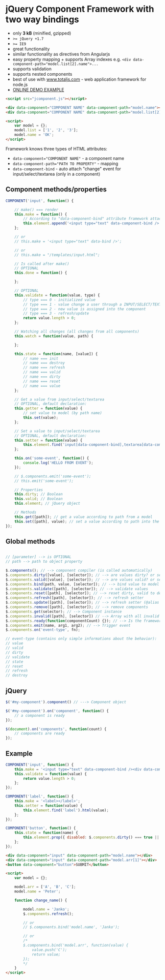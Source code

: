 # jQuery Component Framework with two way bindings

- only __3 kB__ (minified, gzipped)
- `>= jQuery +1.7`
- `>= IE9`
- great functionality
- similar functionality as directives from Angularjs
- easy property mapping + supports Array indexes e.g. `<div data-component-path="model.list[2].name">...`
- supports validation
- supports nested components
- best of use with www.totaljs.com - web application framework for node.js
- [ONLINE DEMO EXAMPLE](http://source.858project.com/jquery-jcomponent-demo.html)

```html
<script src="jcomponent.js"></script>

<div data-component="COMPONENT NAME" data-component-path="model.name"></div>
<div data-component="COMPONENT NAME" data-component-path="model.list[2]"></div>

<script>
    var model = {};
    model.list = ['1', '2', '3'];
    model.name = 'OK';
</script>
```

Framework knows three types of HTML attributes:
- `data-component="COMPONENT NAME"` - a component name
- `data-component-path="PATH TO PROPERTY"` - mapping
- `data-component-bind` - auto attach "change" event for input/select/textarea (only in a component)

## Component methods/properties

```js
COMPONENT('input', function() {

    // make() === render
    this.make = function() {
        // According to "data-component-bind" attribute framework attaches "change" event automatically.
        this.element.append('<input type="text" data-component-bind />');
    };

    // or
    // this.make = '<input type="text" data-bind />';

    // or
    // this.make = "/templates/input.html";

    // Is called after make()
    // OPTIONAL
    this.done = function() {

    };

    // OPTIONAL
    this.validate = function(value, type) {
        // type === 0 - initialized value
        // type === 1 - value change a user through a INPUT/SELECT/TEXTAREA
        // type === 2 - new value is assigned into the component
        // type === 3 - refresh/update
        return value.length > 0;
    };

    // Watching all changes (all changes from all components)
    this.watch = function(value, path) {

    };

    this.state = function(name, [value]) {
        // name === init
        // name === destroy
        // name === refresh
        // name === valid
        // name === dirty
        // name === reset
        // name === value
    };

    // Get a value from input/select/textarea
    // OPTIONAL, default declaration:
    this.getter = function(value) {
        // set value to model (by path name)
        this.set(value);
    };

    // Set a value to input/select/textarea
    // OPTIONAL, default declaration:
    this.setter = function(value) {
        this.element.find('input[data-component-bind],textarea[data-component-bind],select[data-component-bind]').val(value === undefined || value === null ? '' : value);
    };

    this.on('some-event', function() {
        console.log('HELLO FROM EVENT');
    });

    // $.components.emit('some-event');
    // this.emit('some-event');

    // Properties
    this.dirty; // Boolean
    this.valid; // Boolean
    this.element; // jQuery object

    // Methods
    this.get([path]); // get a value according to path from a model
    this.set([path], value); // set a value according to path into the model
});
```

## Global methods

```js

// [parameter] --> is OPTIONAL
// path --> path to object property

$.components(); // --> component compiler (is called automatically)
$.components.dirty([value], [selector]); // --> are values dirty? or setter dirty value.
$.components.valid([value], [selector]); // --> are values valid? or setter valid value.
$.components.bind(path, value, [selector]); // --> bind value to model according to path
$.components.validate([path], [selector]); // --> validate values
$.components.reset([path], [selector]); // --> reset dirty, valid to default state (dirty=true, valid=true)
$.components.refresh([path], [selector]); // --> refresh setter
$.components.update([path], [selector]); // --> refresh setter (@alias to refresh())
$.components.remove([path], [selector]); // --> remove components
$.components.get(selector); // --> Component instance
$.components.invalid([path], [selector]) // --> Array with all invalid components
$.components.ready(function(componentCount) {}); // --> Is the framework ready?
$.components.emit(name, arg1, arg2); // --> Trigger event
$.components.on('event-type', fn);

// event-type (contains only simple informations about the behavior):
// value
// valid
// dirty
// validate
// state
// reset
// refresh
// destroy
```

## jQuery

```js
$('#my-component').component() // ---> Component object

$('#my-component').on('component', function() {
    // a component is ready
});

$(document).on('components', function(count) {
    // components are ready
});
```

## Example

```js
COMPONENT('input', function() {
    this.make = '<input type="text" data-component-bind /><div data-component="label" data-component-path="' + this.element.attr('path') + '"></div>';
    this.validate = function(value) {
        return value.length > 0;
    };
});

COMPONENT('label', function() {
    this.make = '<label></label>';
    this.setter = function(value) {
        this.element.find('label').html(value);
    };
});

COMPONENT('button', function() {
    this.state = function(name) {
        this.element.prop({ disabled: $.components.dirty() === true || $.components.valid() === false });
    };
});
```

```html
<div data-component="input" data-component-path="model.name"></div>
<div data-component="input" data-component-path="model.arr[1]"></div>
<button data-component="button">SUBMIT</button>

<script>
    var model = {};

    model.arr = ['A', 'B', 'C'];
    model.name = 'Peter';

    function change_name() {

        model.name = 'Janko';
        $.components.refresh();

        // or
        // $.components.bind('model.name', 'Janko');

        // or
        /*
        $.components.bind('model.arr', function(value) {
            value.push('C');
            return value;
        });
        */
    }
</script>
```